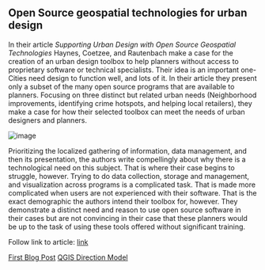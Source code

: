 ## Open Source geospatial technologies for urban design

In their article _Supporting Urban Design with Open Source Geospatial Technologies_ Haynes, Coetzee, and Rautenbach make a case for the creation of an urban design toolbox to help planners without access to proprietary software or technical specialists. Their idea is an important one- Cities need design to function well, and lots of it. In their article they present only a subset of the many open source programs that are available to planners. Focusing on three distinct but related urban needs (Neighborhood improvements, identifying crime hotspots, and helping local retailers), they make a case for how their selected toolbox can meet the needs of urban designers and planners.

![image](http://futurecapetown.com/wp-content/uploads/2017/10/Spatial-Development.jpg)

Prioritizing the localized gathering of information, data management, and then its presentation, the authors write compellingly about why there is a technological need on this subject. That is where their case begins to struggle, however. Trying to do data collection, storage and management, and visualization across programs is a complicated task. That is made more complicated when users are not experienced with their software. That is the exact demographic the authors intend their toolbox for, however. They demonstrate a distinct need and reason to use open source software in their cases but are not convincing in their case that these planners would be up to the task of using these tools offered without significant training.

Follow link to article: [link](https://www.int-arch-photogramm-remote-sens-spatial-inf-sci.net/XLII-4-W14/93/2019/isprs-archives-XLII-4-W14-93-2019.pdf)

[First Blog Post](blogpost1.md)
[QGIS Direction Model](qgisModel.md)
